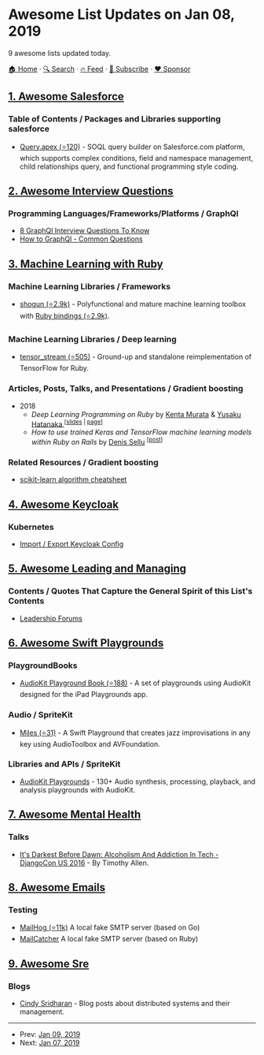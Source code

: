 # Awesome List Updates on Jan 08, 2019

9 awesome lists updated today.

[🏠 Home](/README.md) · [🔍 Search](https://www.trackawesomelist.com/search/) · [🔥 Feed](https://www.trackawesomelist.com/rss.xml) · [📮 Subscribe](https://trackawesomelist.us17.list-manage.com/subscribe?u=d2f0117aa829c83a63ec63c2f&id=36a103854c) · [❤️  Sponsor](https://github.com/sponsors/theowenyoung)



## [1. Awesome Salesforce](/content/mailtoharshit/awesome-salesforce/README.md)

### Table of Contents / Packages and Libraries supporting salesforce

*   [Query.apex (⭐120)](https://github.com/Click-to-Cloud/Query.apex/) - SOQL query builder on Salesforce.com platform, which supports complex conditions, field and namespace management, child relationships query, and functional programming style coding.

## [2. Awesome Interview Questions](/content/DopplerHQ/awesome-interview-questions/README.md)

### Programming Languages/Frameworks/Platforms / GraphQl

*   [8 GraphQl Interview Questions To Know](https://www.fullstack.cafe/blog/5-graphql-interview-questions-you-should-know)
*   [How to GraphQl - Common Questions](https://www.howtographql.com/advanced/5-common-questions/)

## [3. Machine Learning with Ruby](/content/arbox/machine-learning-with-ruby/README.md)

### Machine Learning Libraries / Frameworks

*   [shogun (⭐2.9k)](https://github.com/shogun-toolbox/shogun) - Polyfunctional and mature
    machine learning toolbox with [Ruby bindings (⭐2.9k)](https://github.com/shogun-toolbox/shogun/tree/develop/src/interfaces/ruby).

### Machine Learning Libraries / Deep learning

*   [tensor\_stream (⭐505)](https://github.com/jedld/tensor_stream) -
    Ground-up and standalone reimplementation of TensorFlow for Ruby.

### Articles, Posts, Talks, and Presentations / Gradient boosting

*   2018
    *   *Deep Learning Programming on Ruby* by [Kenta Murata](https://twitter.com/mrkn)
        & [Yusaku Hatanaka ](https://twitter.com/hatappi) <sup>\[[slides](https://speakerdeck.com/mrkn/deep-learning-programming-on-ruby) |
        [page](https://rubykaigi.org/2018/presentations/mrkn.html)]</sup>
    *   *How to use trained Keras and TensorFlow machine learning models within Ruby on Rails* by [Denis Sellu](https://twitter.com/denis_sellu) <sup>\[[post](https://www.cookieshq.co.uk/posts/how-to-use-trained-keras-and-tensorflow-machine-learning-models-within-ruby-on-rails)]</sup>

### Related Resources / Gradient boosting

*   [scikit-learn algorithm cheatsheet](https://scikit-learn.org/stable/tutorial/machine_learning_map/)

## [4. Awesome Keycloak](/content/thomasdarimont/awesome-keycloak/README.md)

### Kubernetes

*   [Import / Export Keycloak Config](https://gist.github.com/unguiculus/19618ef57b1863145262191944565c9d)

## [5. Awesome Leading and Managing](/content/LappleApple/awesome-leading-and-managing/README.md)

### Contents / Quotes That Capture the General Spirit of this List's Contents

*   [Leadership Forums](https://github.com/LappleApple/awesome-leading-and-managing/blob/master/README.md/Leadership-Forums.md)

## [6. Awesome Swift Playgrounds](/content/uraimo/Awesome-Swift-Playgrounds/README.md)

### PlaygroundBooks

*   [AudioKit Playground Book (⭐188)](https://github.com/audiokit/Playgrounds) - A set of playgrounds using AudioKit designed for the iPad Playgrounds app.

### Audio / SpriteKit

*   [Miles (⭐31)](https://github.com/lalomts/Miles) - A Swift Playground that creates jazz improvisations in any key using AudioToolbox and AVFoundation.

### Libraries and APIs / SpriteKit

*   [AudioKit Playgrounds](https://audiokit.io/playgrounds/) - 130+ Audio synthesis, processing, playback, and analysis playgrounds with AudioKit.

## [7. Awesome Mental Health](/content/dreamingechoes/awesome-mental-health/README.md)

### Talks

*   [It's Darkest Before Dawn: Alcoholism And Addiction In Tech - DjangoCon US 2016](https://www.youtube.com/watch?v=lyVHKTGjivo) - By Timothy Allen.

## [8. Awesome Emails](/content/jonathandion/awesome-emails/README.md)

### Testing

*   [MailHog (⭐11k)](https://github.com/mailhog/MailHog) A local fake SMTP server (based on Go)
*   [MailCatcher](https://mailcatcher.me/) A local fake SMTP server (based on Ruby)

## [9. Awesome Sre](/content/dastergon/awesome-sre/README.md)

### Blogs

*   [Cindy Sridharan](https://medium.com/@copyconstruct) - Blog posts about distributed systems and their management.

---

- Prev: [Jan 09, 2019](/content/2019/01/09/README.md)
- Next: [Jan 07, 2019](/content/2019/01/07/README.md)